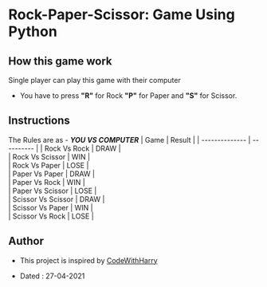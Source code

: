 
# Rock-Paper-Scissor: Game Using Python

## How this game work

Single player can play this game with their computer
* You have to press __"R"__ for Rock __"P"__ for Paper and __"S"__ for Scissor.
## Instructions
The Rules are as - __*YOU VS COMPUTER*__
|      Game          | Result      |
| --------------     | ----------  |
|   Rock Vs Rock     |   DRAW      |    
|  Rock Vs Scissor   |   WIN       |  
|  Rock Vs Paper     |   LOSE      |     
| Paper Vs Paper     |   DRAW      |      
|  Paper Vs Rock     |   WIN       |        
| Paper Vs Scissor   |   LOSE      |        
| Scissor Vs Scissor |   DRAW      |          
| Scissor Vs Paper   |   WIN       |         
| Scissor Vs Rock    |   LOSE      |

## Author

- This project is inspired by [CodeWithHarry](https://youtu.be/gfDE2a7MKjA)

- Dated : 27-04-2021